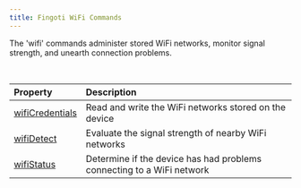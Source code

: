 ```yaml
---
title: Fingoti WiFi Commands
---
```


The 'wifi' commands administer stored WiFi networks, monitor signal strength, and unearth connection problems.

&nbsp;

| Property | Description |
| :--- | :--- |
| [wifiCredentials](03-Protocol/10-WiFi/01-wifiCredentials.md) | Read and write the WiFi networks stored on the device |
| [wifiDetect](03-Protocol/10-WiFi/02-wifiDetect.md) | Evaluate the signal strength of nearby WiFi networks |
| [wifiStatus](03-Protocol/10-WiFi/03-wifiStatus.md) | Determine if the device has had problems connecting to a WiFi network |

